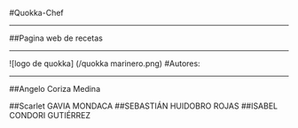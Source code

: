 #Quokka-Chef 
***
##Pagina web de recetas 
***
![logo de quokka] (/quokka marinero.png)
#Autores: 
***
##Angelo Coriza Medina

##Scarlet GAVIA MONDACA
##SEBASTIÁN HUIDOBRO ROJAS
##ISABEL CONDORI GUTIÉRREZ
